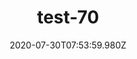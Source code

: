 ---
title: test-70
date: 2020-07-30T07:53:59.980Z
banner_subcontent: asdfsf
category: Personal stories
focus: Improving workplace culture
role: Health or wellbeing lead
organisation_size: Medium (50-249 employees)
industry: Retail & consumer
content: Lorem ipsum dolor sit amet, consectetur adipiscing elit, sed do eiusmod tempor incididunt ut labore et dolore magna aliqua. Ut enim ad minim veniam, quis nostrud exercitation ullamco laboris nisi ut aliquip ex ea commodo consequat. Duis aute irure dolor in reprehenderit in voluptate velit esse cillum dolore eu fugiat nulla pariatur. Excepteur sint occaecat cupidatat non proident, sunt in culpa qui officia deserunt mollit anim id est laborum.
---
